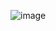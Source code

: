 ![image](https://user-images.githubusercontent.com/7611746/197797989-b3a7b1bb-9f90-4251-a186-f9ee8e56570b.png)
